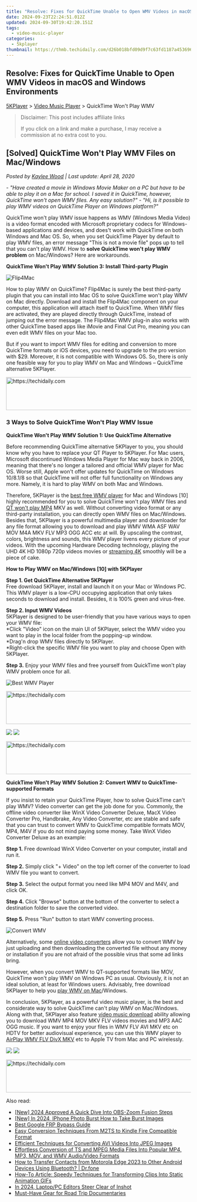 ```yaml
---
title: "Resolve: Fixes for QuickTime Unable to Open WMV Videos in macOS and Windows Environments"
date: 2024-09-23T22:24:51.012Z
updated: 2024-09-30T19:42:20.151Z
tags:
  - video-music-player
categories:
  - 5kplayer
thumbnail: https://thmb.techidaily.com/d26b018bfd09d9f7c63fd1187a4536965f1d2b0dee90272569c4cc402ddd818e.jpg
---
```


## Resolve: Fixes for QuickTime Unable to Open WMV Videos in macOS and Windows Environments

[5KPlayer](https://tools.techidaily.com/5kplayer/products/) \> [Video Music Player](https://tools.techidaily.com/5kplayer/video-music-player/) \> QuickTime Won't Play WMV 

>  Disclaimer: This post includes affiliate links
>
>  If you click on a link and make a purchase, I may receive a commission at no extra cost to you.
>

## \[Solved\] QuickTime Won't Play WMV Files on Mac/Windows

 _Posted by [Kaylee Wood](https://www.quora.com/profile/Amanda-Hu-21) | Last update: April 28, 2020_ 

_\- "Have created a movie in Windows Movie Maker on a PC but have to be able to play it on a Mac for school. I saved it in QuickTime, however, QuickTime won't open WMV files. Any easy solution?"_ 
 _\- "Hi, is it possible to play WMV videos on QuickTime Player on Windows platform?"_

  
QuickTime won't play WMV issue happens as WMV (Windows Media Video) is a video format encoded with Microsoft proprietary codecs for Windows-based applications and devices, and does't work with QuickTime on both Windows and Mac OS. So, when you set QuickTime Player by default to play WMV files, an error message "This is not a movie file" pops up to tell that you can't play WMV. How to **solve QuickTime won't play WMV problem** on Mac/Windows? Here are workarounds.

**QuickTime Won't Play WMV Solution 3: Install Third-party Plugin**

![Flip4Mac](https://www.5kplayer.com/video-music-player/img/flip4mac.jpg) 

How to play WMV on QuickTime? Flip4Mac is surely the best third-party plugin that you can install into Mac OS to solve QuickTime won't play WMV on Mac directly. Download and install the Flip4Mac component on your computer, this application will attach itself to QuickTime. When WMV files are activated, they are played directly through QuickTime, instead of jumping out the error message. The Flip4Mac WMV plug-in also works with other QuickTime based apps like iMovie and Final Cut Pro, meaning you can even edit WMV files on your Mac too.

But if you want to import WMV files for editing and conversion to more QuickTime formats or iOS devices, you need to upgrade to the pro version with $29\. Moreover, it is not compatible with Windows OS. So, there is only one feasible way for you to play WMV on Mac and Windows – QuickTime alternative 5KPlayer. 

<!-- affiliate ads begin -->
<a href="https://imp.i357552.net/c/5597632/947746/11832" target="_top" id="947746">
  <img src="//a.impactradius-go.com/display-ad/11832-947746" border="0" alt="https://techidaily.com" width="728" height="90"/>
</a>
<img height="0" width="0" src="https://imp.i357552.net/i/5597632/947746/11832" style="position:absolute;visibility:hidden;" border="0" />
<!-- affiliate ads end -->

### 3 Ways to Solve QuickTime Won't Play WMV Issue

**QuickTime Won't Play WMV Solution 1: Use QuickTime Alternative**

Before recommending QuickTime alternative 5KPlayer to you, you should know why you have to replace your QT Player to 5KPlayer. For Mac users, Microsoft discontinued Windows Media Player for Mac way back in 2006, meaning that there's no longer a tailored and official WMV player for Mac OS. Worse still, Apple won't offer updates for QuickTime on Windows 10/8.1/8 so that QuickTime will not offer full functionality on Windows any more. Namely, it is hard to play WMV on both Mac and Windows. 

Therefore, 5KPlayer is the [best free WMV player](https://tools.techidaily.com/5kplayer/video-music-player/) for Mac and Windows \[10\] highly recommended for you to solve QuickTime won't play WMV files and [QT won't play MP4](https://tools.techidaily.com/5kplayer/video-music-player/) MKV as well. Without converting video format or any third-party installation, you can directly open WMV files on Mac/Windows. Besides that, 5KPlayer is a powerful multimedia player and downloader for any file format allowing you to download and play WMV WMA ASF WAV MOV M4A MKV FLV MP3 OGG ACC etc at will. By upscaling the contrast, colors, brightness and sounds, this WMV player livens every picture of your videos. With the upcoming Hardware Decoding technology, playing the UHD 4K HD 1080p 720p videos movies or [streaming 4K](https://tools.techidaily.com/5kplayer/airplay/) smoothly will be a piece of cake. 

**How to Play WMV on Mac/Windows \[10\] with 5KPlayer**

**Step 1\. Get QuickTime Alternative 5KPlayer**  
 Free download 5KPlayer, install and launch it on your Mac or Windows PC. This WMV player is a low-CPU occupying application that only takes seconds to download and install. Besides, it is 100% green and virus-free.

**Step 2\. Input WMV Videos**  
 5KPlayer is designed to be user-friendly that you have various ways to open your WMV file:  
 \*Click "Video" icon on the main UI of 5KPlayer, select the WMV video you want to play in the local folder from the popping-up window.  
 \*Drag'n drop WMV files directly to 5KPlayer.  
 \*Right-click the specific WMV file you want to play and choose Open with 5KPlayer.

**Step 3.** Enjoy your WMV files and free yourself from QuickTime won't play WMV problem once for all. 

![Best WMV Player](https://www.5kplayer.com/video-music-player/img/fast-audio-player.jpg) 

<!-- affiliate ads begin -->
<a href="https://appsumo.8odi.net/c/5597632/2068426/7443" target="_top" id="2068426">
  <img src="//a.impactradius-go.com/display-ad/7443-2068426" border="0" alt="https://techidaily.com" width="728" height="90"/>
</a>
<img height="0" width="0" src="https://appsumo.8odi.net/i/5597632/2068426/7443" style="position:absolute;visibility:hidden;" border="0" />
<!-- affiliate ads end -->

[![](https://www.5kplayer.com/video-music-player/../button/freedownwhitewin.png)](https://tools.techidaily.com/5kplayer/products/) [![](https://www.5kplayer.com/video-music-player/../button/freedownbackmac.png)](https://tools.techidaily.com/5kplayer/products/) 

<!-- affiliate ads begin -->
<a href="https://appsumo.8odi.net/c/5597632/2151873/7443" target="_top" id="2151873">
  <img src="//a.impactradius-go.com/display-ad/7443-2151873" border="0" alt="https://techidaily.com" width="728" height="90"/>
</a>
<img height="0" width="0" src="https://appsumo.8odi.net/i/5597632/2151873/7443" style="position:absolute;visibility:hidden;" border="0" />
<!-- affiliate ads end -->

**QuickTime Won't Play WMV Solution 2: Convert WMV to QuickTime-supported Formats**

If you insist to retain your QuickTime Player, how to solve QuickTime can't play WMV? Video converter can get the job done for you. Commonly, the offline video converter like WinX Video Converter Deluxe, MacX Video Converter Pro, Handbrake, Any Video Converter, etc are stable and safe that you can trust to convert WMV to QuickTime compatible formats MOV, MP4, M4V if you do not mind paying some money. Take WinX Video Converter Deluxe as an example:

**Step 1.** Free download WinX Video Converter on your computer, install and run it. 

**Step 2.** Simply click "+ Video" on the top left corner of the converter to load WMV file you want to convert. 

**Step 3.** Select the output format you need like MP4 MOV and M4V, and click OK. 

**Step 4.** Click "Browse" button at the bottom of the converter to select a destination folder to save the converted video.

**Step 5.** Press "Run" button to start WMV converting process.

![Convert WMV](https://www.5kplayer.com/video-music-player/img/convert-wmv.jpg) 

Alternatively, some [online video converters](https://tools.techidaily.com/5kplayer/youtube-download/) allow you to convert WMV by just uploading and then downloading the converted file without any money or installation if you are not afraid of the possible virus that some ad links bring. 

However, when you convert WMV to QT-supported formats like MOV, QuickTime won't play WMV on Windows PC as usual. Obviously, it is not an ideal solution, at least for Windows users. Advisably, free download 5KPlayer to help you [play WMV on Mac](https://tools.techidaily.com/5kplayer/video-music-player/)/Windows.

In conclusion, 5KPlayer, as a powerful video music player, is the best and considerate way to solve QuickTime can't play WMV on Mac/Windows. Along with that, 5KPlayer also feature [video music download](https://tools.techidaily.com/5kplayer/youtube-download/) ability allowing you to download WMV MP4 MOV MKV FLV videos movies and MP3 AAC OGG music. If you want to enjoy your files in WMV FLV AVI MKV etc on HDTV for better audiovisual experience, you can use this WMV player to [AirPlay WMV FLV DivX MKV](https://tools.techidaily.com/5kplayer/airplay/) etc to Apple TV from Mac and PC wirelessly.

[![](https://www.5kplayer.com/video-music-player/../button/freedownwhitewin.png)](https://tools.techidaily.com/5kplayer/products/) [![](https://www.5kplayer.com/video-music-player/../button/freedownbackmac.png)](https://tools.techidaily.com/5kplayer/products/)

<!-- affiliate ads begin -->
<a href="https://wigfever.sjv.io/c/5597632/2014859/22899" target="_top" id="2014859">
  <img src="//a.impactradius-go.com/display-ad/22899-2014859" border="0" alt="https://techidaily.com" width="728" height="90"/>
</a>
<img height="0" width="0" src="https://wigfever.sjv.io/i/5597632/2014859/22899" style="position:absolute;visibility:hidden;" border="0" />
<!-- affiliate ads end -->

<ins class="adsbygoogle"
     style="display:block"
     data-ad-format="autorelaxed"
     data-ad-client="ca-pub-7571918770474297"
     data-ad-slot="1223367746"></ins>

<ins class="adsbygoogle"
     style="display:block"
     data-ad-client="ca-pub-7571918770474297"
     data-ad-slot="8358498916"
     data-ad-format="auto"
     data-full-width-responsive="true"></ins>

<span class="atpl-alsoreadstyle">Also read:</span>
<div><ul>
<li><a href="https://on-screen-recording.techidaily.com/new-2024-approved-a-quick-dive-into-obs-zoom-fusion-steps/"><u>[New] 2024 Approved A Quick Dive Into OBS-Zoom Fusion Steps</u></a></li>
<li><a href="https://fox-http.techidaily.com/new-in-2024-iphone-photo-burst-how-to-take-burst-images/"><u>[New] In 2024, IPhone Photo Burst How to Take Burst Images</u></a></li>
<li><a href="https://bypass-frp.techidaily.com/best-google-frp-bypass-guide-by-drfone-android/"><u>Best Google FRP Bypass Guide</u></a></li>
<li><a href="https://media-tips.techidaily.com/easy-conversion-techniques-from-m2ts-to-kindle-fire-compatible-format/"><u>Easy Conversion Techniques From M2TS to Kindle Fire Compatible Format</u></a></li>
<li><a href="https://media-tips.techidaily.com/efficient-techniques-for-converting-avi-videos-into-jpeg-images/"><u>Efficient Techniques for Converting AVI Videos Into JPEG Images</u></a></li>
<li><a href="https://media-tips.techidaily.com/effortless-conversion-of-ts-and-mpeg-media-files-into-popular-mp4-mp3-mov-and-wmv-audiovideo-formats/"><u>Effortless Conversion of TS and MPEG Media Files Into Popular MP4, MP3, MOV, and WMV Audio/Video Formats</u></a></li>
<li><a href="https://blog-min.techidaily.com/how-to-transfer-contacts-from-motorola-edge-2023-to-other-android-devices-using-bluetooth-drfone-by-drfone-transfer-from-android-transfer-from-android/"><u>How to Transfer Contacts from Motorola Edge 2023 to Other Android Devices Using Bluetooth? | Dr.fone</u></a></li>
<li><a href="https://media-tips.techidaily.com/how-to-article-speedy-techniques-for-transforming-clips-into-static-animation-gifs/"><u>How-To Article: Speedy Techniques for Transforming Clips Into Static Animation GIFs</u></a></li>
<li><a href="https://fox-links.techidaily.com/in-2024-laptoppc-editors-steer-clear-of-inshot/"><u>In 2024, Laptop/PC Editors Steer Clear of Inshot</u></a></li>
<li><a href="https://extra-lessons.techidaily.com/must-have-gear-for-road-trip-documentaries/"><u>Must-Have Gear for Road Trip Documentaries</u></a></li>
</ul></div>

